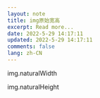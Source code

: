 ```yaml
---
layout: note
title: img原始宽高
excerpt: Read more...
date: 2022-5-29 14:17:11
updated: 2022-5-29 14:17:11
comments: false
lang: zh-CN
---
```


img.naturalWidth

img.naturalHeight
  